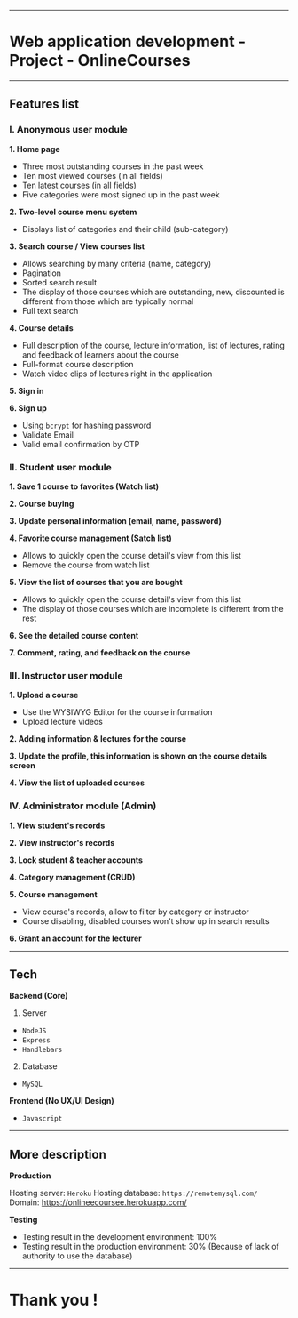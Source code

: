 ***
# Web application development - Project - OnlineCourses
***
## Features list

### I. Anonymous user module

**1. Home page**
+ Three most outstanding courses in the past week
+ Ten most viewed courses (in all fields)
+ Ten latest courses (in all fields)
+ Five categories were most signed up in the past week

**2. Two-level course menu system**
+ Displays list of categories and their child (sub-category)


**3. Search course / View courses list**
+ Allows searching by many criteria (name, category)
+ Pagination
+ Sorted search result
+ The display of those courses which are outstanding, new, discounted is different from those which are typically normal
+ Full text search


**4. Course details**
+ Full description of the course, lecture information, list of lectures, rating and feedback of learners about the  course
+ Full-format course description
+ Watch video clips of lectures right in the application


**5. Sign in**

**6. Sign up**
+ Using `bcrypt` for hashing password
+ Validate Email
+ Valid email confirmation by OTP

### II. Student user module
**1. Save 1 course to favorites (Watch list)**

**2. Course buying**

**3. Update personal information (email, name, password)**

**4. Favorite course management (Satch list)**
+ Allows to quickly open the course detail's view from this list
+ Remove the course from watch list

**5. View the list of courses that you are bought**
+ Allows to quickly open the course detail's view from this list
+ The display of those courses which are incomplete is different from the rest

**6. See the detailed course content**

**7. Comment, rating, and feedback on the course**


### III. Instructor user module
**1. Upload a course**
+ Use the WYSIWYG Editor for the course information
+ Upload lecture videos

**2. Adding information & lectures for the course**

**3. Update the profile, this information is shown on the course details screen**

**4. View the list of uploaded courses**

### IV. Administrator module (Admin)
**1. View student's records**

**2. View instructor's records**

**3. Lock student & teacher accounts**

**4. Category management (CRUD)**

**5. Course management**
+ View course's records, allow to filter by category or instructor
+ Course disabling, disabled courses won't show up in search results


**6. Grant an account for the lecturer**

***
## Tech
**Backend (Core)**
1. Server
+ `NodeJS`
+ `Express`
+ `Handlebars`
2. Database
+ `MySQL`

**Frontend (No UX/UI Design)**
+ `Javascript`

***
## More description
**Production**

Hosting server: `Heroku`
Hosting database: `https://remotemysql.com/`
Domain: https://onlineecoursee.herokuapp.com/

**Testing**
- Testing result in the development environment: 100%
- Testing result in the production environment: 30% (Because of lack of authority to use the database)

***
# Thank you !






